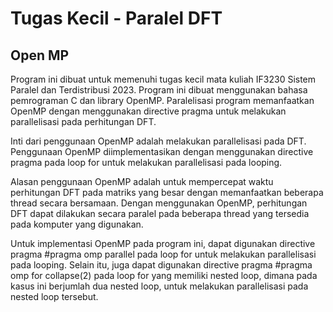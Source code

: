 # Tugas Kecil - Paralel DFT

## Open MP

Program ini dibuat untuk memenuhi tugas kecil mata kuliah IF3230 Sistem Paralel dan Terdistribusi 2023. Program ini dibuat menggunakan bahasa pemrograman C dan library OpenMP. Paralelisasi program memanfaatkan OpenMP dengan menggunakan directive pragma untuk melakukan parallelisasi pada perhitungan DFT.

Inti dari penggunaan OpenMP adalah melakukan parallelisasi pada DFT. Penggunaan OpenMP diimplementasikan dengan menggunakan directive pragma pada loop for untuk melakukan parallelisasi pada looping.

Alasan penggunaan OpenMP adalah untuk mempercepat waktu perhitungan DFT pada matriks yang besar dengan memanfaatkan beberapa thread secara bersamaan. Dengan menggunakan OpenMP, perhitungan DFT dapat dilakukan secara paralel pada beberapa thread yang tersedia pada komputer yang digunakan.

Untuk implementasi OpenMP pada program ini, dapat digunakan directive pragma #pragma omp parallel pada loop for untuk melakukan parallelisasi pada looping. Selain itu, juga dapat digunakan directive pragma #pragma omp for collapse(2) pada loop for yang memiliki nested loop, dimana pada kasus ini berjumlah dua nested loop, untuk melakukan parallelisasi pada nested loop tersebut.
